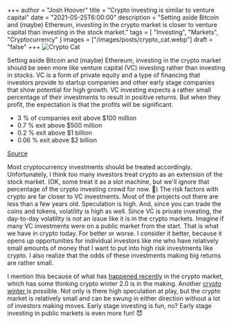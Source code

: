 +++
author = "Josh Hoover"
title = "Crypto investing is similar to venture capital"
date = "2021-05-25T6:00:00"
description = "Setting aside Bitcoin and (maybe) Ethereum, investing in the crypto market is closer to venture capital than investing in the stock market."
tags = [
    "Investing",
    "Markets",
    "Cryptocurrency"
]
images = ["/images/posts/crypto_cat.webp"]
draft = "false"
+++
![Crypto Cat](/images/posts/crypto_cat.webp "Crypto Cat")

Setting aside Bitcoin and (maybe) Ethereum, investing in the crypto market should be seen more like venture capital (VC) investing rather than investing in stocks. VC is a form of private equity and a type of financing that investors provide to startup companies and other early stage companies that show potential for high growth. VC investing expects a rather small percentage of their investments to result in positive returns. But when they profit, the expectation is that the profits will be significant.

* 3 % of companies exit above $100 million
* 0.7 % exit above $500 million
* 0.2 % exit above $1 billion
* 0.06 % exit above $2 billion

[Source](https://medium.com/sogal-adventures/venture-capital-101-structure-returns-exit-and-beyond-2048f22247a5)

Most cryptocurrency investments should be treated accordingly. Unfortunately, I think too many investors treat crypto as an extension of the stock market. (OK, some treat it as a slot machine, but we'll ignore that percentage of the crypto investing crowd for now. 🤣) The risk factors with crypto are far closer to VC investments. Most of the projects out there are less than a few years old. Speculation is high. And, since you can trade the coins and tokens, volatility is high as well. Since VC is private investing, the day-to-day volatility is not an issue like it is in the crypto markets. Imagine if many VC investments were on a public market from the start. That is what we have in crypto today. For better or worse. I consider it better, because it opens up opportunities for individual investors like me who have relatively small amounts of money that I want to put into high risk investments like crypto. I also realize that the odds of these investments making big returns are rather small.

I mention this because of what has [happened recently](https://www.cnbc.com/2021/05/24/bitcoin-ethereum-attempt-positive-start-to-week-after-wild-plunges.html) in the crypto market, which has some thinking crypto winter 2.0 is in the making. Another [crypto winter ](http://infocoin.net/en/2019/05/05/what-is-crypto-winter-everything-you-need-to-know/) is possible. Not only is there high speculation at play, but the crypto market is relatively small and can be swung in either direction without a lot of investors making moves. Early stage investing is fun, no? Early stage investing in public markets is even more fun! 😈